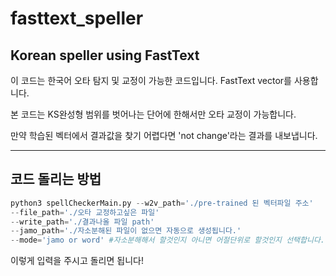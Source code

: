 # fasttext_speller

## Korean speller using FastText
이 코드는 한국어 오타 탐지 및 교정이 가능한 코드입니다.
FastText vector를 사용합니다.

본 코드는 KS완성형 범위를 벗어나는 단어에 한해서만 오타 교정이 가능합니다.

만약 학습된 벡터에서 결과값을 찾기 어렵다면 'not change'라는 결과를 내보냅니다.

------------
## 코드 돌리는 방법

```python
python3 spellCheckerMain.py --w2v_path='./pre-trained 된 벡터파일 주소'
--file_path='./오타 교정하고싶은 파일' 
--write_path='./결과나올 파일 path' 
--jamo_path='./자소분해된 파일이 없으면 자동으로 생성됩니다.'
--mode='jamo or word' #자소분해해서 할것인지 아니면 어절단위로 할것인지 선택합니다.
```

이렇게 입력을 주시고 돌리면 됩니다!  

